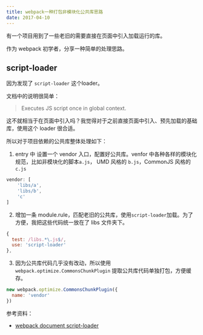 ```yaml
---
title: webpack一种打包非模块化公共库思路
date: 2017-04-10
---
```



有一个项目用到了一些老旧的需要直接在页面中引入加载运行的库。

作为 webpack 初学者，分享一种简单的处理思路。

<!--more-->

## script-loader

因为发现了 `script-loader` 这个loader。

文档中的说明很简单：

> Executes JS script once in global context.

这不就相当于在页面中引入吗？我觉得对于之前直接页面中引入、预先加载的基础库，使用这个 loader 很合适。

所以对于项目依赖的公共库整体处理如下：

1. entry 中 设置一个 vendor 入口，配置好公共库。venfor 中各种各样的模块化规范，比如非模块化的脚本`a.js`， UMD 风格的 `b.js`，CommonJS 风格的 `c.js`

```js
vendor: [
    'libs/a',
    'libs/b',
    'c'
]
```

2. 增加一条 module.rule，匹配老旧的公共库，使用`script-loader`加载。为了方便，我把这些代码统一放在了 libs 文件夹下。

```js
{
  test: /libs.*\.js$/,
  use: 'script-loader'
},
```

3. 因为公共库代码几乎没有改动，所以使用`webpack.optimize.CommonsChunkPlugin` 提取公共库代码单独打包，方便缓存。

```js
new webpack.optimize.CommonsChunkPlugin({
  name: 'vendor'
})
```

参考资料：

* [webpack document script-loader](https://webpack.js.org/loaders/script-loader/)
